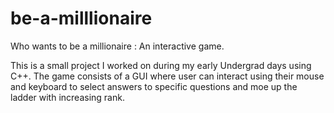 # be-a-milllionaire
Who wants to be a millionaire : An interactive game.

This is a small project I worked on during my early Undergrad days using C++. The game consists of a GUI where user can interact using their mouse and keyboard to select answers to specific questions and moe up the ladder with increasing rank.
